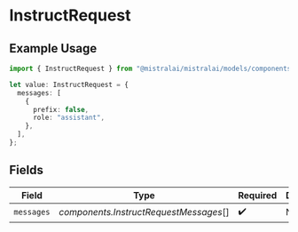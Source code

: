 # InstructRequest

## Example Usage

```typescript
import { InstructRequest } from "@mistralai/mistralai/models/components";

let value: InstructRequest = {
  messages: [
    {
      prefix: false,
      role: "assistant",
    },
  ],
};
```

## Fields

| Field                                  | Type                                   | Required                               | Description                            |
| -------------------------------------- | -------------------------------------- | -------------------------------------- | -------------------------------------- |
| `messages`                             | *components.InstructRequestMessages*[] | :heavy_check_mark:                     | N/A                                    |